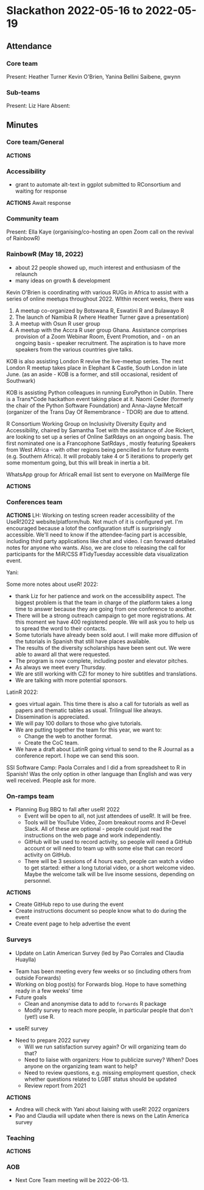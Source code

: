 
# Slackathon 2022-05-16 to 2022-05-19

## Attendance

### Core team

Present: Heather Turner Kevin O'Brien, Yanina Bellini Saibene, gwynn 
    
### Sub-teams

Present: Liz Hare
Absent: 

## Minutes

### Core team/General

**ACTIONS**

### Accessibility

- grant to automate alt-text in ggplot submitted to RConsortium and waiting for response

**ACTIONS**
Await response

### Community team

Present: Ella Kaye (organising/co-hosting an open Zoom call on the revival of RainbowR)
### RainbowR (May 18, 2022) 
- about 22 people showed up, much interest and enthusiasm of the relaunch
- many ideas on growth & development

Kevin O'Brien is coordinating with various RUGs in Africa to assist with a series of online meetups throughout 2022. WIthin recent weeks, there was 
1.  A meetup co-organized by Botswana R, Eswatini R and Bulawayo R
2. The launch of Namibia R (where Heather Turner gave a presentation)
3. A meetup with Osun R user group
4. A meetup with the Accra R user group Ghana.
Assistance comprises provision of a Zoom Webinar Room, Event Promotion, and - on an ongoing basis - speaker recruitment. The aspiration is to have more speakers from the various countries give talks. 

KOB is also assisting London R revive the live-meetup series. The next London R meetup takes place in Elephant & Castle, South London in late June. (as an aside  - KOB is a former, and still occasional, resident of Southwark)

KOB is assisting Python colleagues in running EuroPython in Dublin. There is a Trans*Code hackathon event taking place at it. Naomi Ceder (formerly the chair of the Python Software Foundation) and Anna-Jayne Metcalf (organizer of the Trans Day Of Remembrance - TDOR) are due to attend.  

R Consortium Working Group on Inclusivity Diversity Equity and Accessibility, chaired by Samantha Toet with the assistance of Joe Rickert, are looking to set up a series of Online SatRdays on an ongoing basis. The first nominated one is a Francophone SatRdays , mostly featuring Speakers from West Africa - with other regions being pencilled in for future events (e.g. Southern Africa). It will probably take 4 or 5 iterations to properly get some momentum going, but this will break in inertia a bit.

WhatsApp group for AfricaR email list sent to everyone on MailMerge file

**ACTIONS**


### Conferences team

**ACTIONS**
LH: Working on testing screen reader accessibility of the UseR!2022 website/platform/hub. Not much of it is configured yet. I'm encouraged because a lotof the configuration stuff is surprisingly accessible. We'll need to know if the attendee-facing part is accessible, including third party applications like chat and video. I can forward detailed notes for anyone who wants.
Also, we are close to releasing the call for participants for the MiR/CSS #TidyTuesday accessible data visualization event.

Yani: 

Some more notes about useR! 2022: 
- thank Liz for her patience and work on the accessibility aspect.  The biggest problem is that the team in charge of the platform takes a long time to answer because they are going from one conference to another.
- There will be a strong outreach campaign to get more registrations.  At this moment we have 400 registered people.  We will ask you to help us to spread the word to their contacts.
- Some tutorials have already been sold aout.  I will make more diffusion of the tutorials in Spanish that still have places available.
- The results of the diversity scholarships have been sent out.  We were able to award all that were requested.
- The program is now complete, including poster and elevator pitches.
- As always we meet every Thursday.
- We are still working with CZI for money to hire subtitles and translations.
- We are talking with more potential sponsors.

LatinR 2022:
- goes virtual again.  This time there is also a call for tutorials as well as papers and thematic tables as usual. Trilingual like always.
- Dissemination is appreciated.
- We will pay 100 dollars to those who give tutorials.
- We are putting together the team for this year, we want to:
  - Change the web to another format.
  - Create the CoC team. 
- We have a draft about LatinR going virtual to send to the R Journal as a conference report.  I hope we can send this soon.

SSI Software Camp: Paola Corrales and I did a from spreadsheet to R in Spanish! Was the only option in other language than English and was very well received.  Pleople ask for more.

### On-ramps team

* Planning Bug BBQ to fall after useR! 2022
    - Event will be open to all, not just attendees of useR!. It will be free.
    - Tools will be YouTube Video, Zoom breakout rooms and R-Devel Slack. All of these are optional - people could just read the instructions on the web page and work independently.
    - GitHub will be used to record activity, so people will need a GitHub account or will need to team up with some else that can record activity on GitHub.
    - There will be 3 sessions of 4 hours each, people can watch a video to get started: either a long tutorial video, or a short welcome video. Maybe the welcome talk will be live insome sessions, depending on personnel.

**ACTIONS**
 - Create GitHub repo to use during the event
 - Create instructions document so people know what to do during the event
 - Create event page to help advertise the event

### Surveys

* Update on Latin American Survey (led by Pao Corrales and Claudia Huaylla)
 - Team has been meeting every few weeks or so (including others from outside Forwards)
 - Working on blog post(s) for Forwards blog. Hope to have something ready in a few weeks' time
 - Future goals
     - Clean and anonymise data to add to `forwards` R package
     - Modify survey to reach more people, in particular people that don't (yet!) use R.
* useR! survey
 - Need to prepare 2022 survey
     - Will we run satisfaction survey again? Or will organizing team do that?
     - Need to liaise with organizers: How to publicize survey? When? Does anyone on the organizing team want to help?
     - Need to review questions, e.g. missing employment question, check whether questions related to LGBT status should be updated
     - Review report from 2021

**ACTIONS**
 - Andrea will check with Yani about liaising with useR! 2022 organizers
 - Pao and Claudia will update when there is news on the Latin America survey


### Teaching

**ACTIONS**


### AOB
- Next Core Team meeting will be 2022-06-13.


